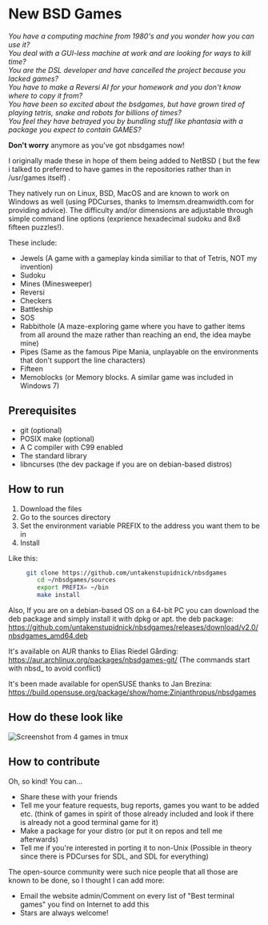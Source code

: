 # New BSD Games
<!To anyone who has been involved in development of this readme system: FUCK Y'ALL ! WHAT KIND OF HELLISH SHIT IS THIS?!?!?!?!??>
 *You have a computing machine from 1980's  and you wonder how you can use it? <br/>
  You deal with a GUI-less machine at work and are looking for ways to kill time? <br/>
   You are the DSL developer and have cancelled the project because you lacked games? <br/>
    You have to make a Reversi AI for your homework and you don't know where to copy it from? <br/>
     You have been so excited about the bsdgames, but have grown tired of playing tetris, snake and robots for billions of times? <br/>
     You feel they have betrayed you by bundling stuff like phantasia with a package you expect to contain GAMES?* <br/>


**Don't worry** anymore as you've got nbsdgames now!

I originally made these in hope of them being added to NetBSD ( but the few i talked to preferred to have games in the repositories rather than in /usr/games itself) .

They natively run on Linux, BSD, MacOS and are known to work on Windows as well (using PDCurses, thanks to lmemsm.dreamwidth.com for providing advice).
The difficulty and/or dimensions are adjustable through simple command line options (exprience hexadecimal sudoku and 8x8 fifteen puzzles!).

These include:

* Jewels (A game with a gameplay kinda similiar to that of Tetris, NOT my invention)
* Sudoku
* Mines (Minesweeper)
* Reversi
* Checkers
* Battleship
* SOS
* Rabbithole (A maze-exploring game where you have to gather items from all around the maze rather than reaching an end, the idea maybe mine)
* Pipes (Same as the famous Pipe Mania, unplayable on the environments that don't support the line characters)
* Fifteen
* Memoblocks (or Memory blocks. A similar game was included in Windows 7)

## Prerequisites

* git (optional)
* POSIX make (optional)
* A C compiler with C99 enabled 
* The standard library
* libncurses (the dev package if you are on debian-based distros)

## How to run

1) Download the files
2) Go to the sources directory
3) Set the environment variable PREFIX to the address you want them to be in
4) Install

Like this:

``` sh
	 git clone https://github.com/untakenstupidnick/nbsdgames
        cd ~/nbsdgames/sources
        export PREFIX= ~/bin
        make install
```

Also, If you are on a debian-based OS on a 64-bit PC you can download the deb package and simply install it with dpkg or apt.
the deb package: https://github.com/untakenstupidnick/nbsdgames/releases/download/v2.0/nbsdgames_amd64.deb

It's available on AUR thanks to Elias Riedel Gårding: https://aur.archlinux.org/packages/nbsdgames-git/
(The commands start with  nbsd_ to avoid conflict)

It's been made available for openSUSE thanks to Jan Brezina: https://build.opensuse.org/package/show/home:Zinjanthropus/nbsdgames
## How do these look like
![Screenshot from 4 games in tmux](https://raw.githubusercontent.com/untakenstupidnick/new-bsd-games/master/screenshot.png)


## How to contribute
Oh, so kind! You can...
* Share these with your friends
* Tell me your feature requests, bug reports, games you want to be added etc. (think of games in spirit of those already included and look if there is already not a good  terminal game for it)
* Make a package for your distro (or put it on repos and tell me afterwards)
* Tell me if you're interested in porting it to non-Unix (Possible in theory since there is PDCurses for SDL, and SDL for everything)

The open-source community were such nice people that all those are known to be done, so I thought I can add more:
* Email the website admin/Comment on every list of "Best terminal games" you find on Internet to add this
* Stars are always welcome!
